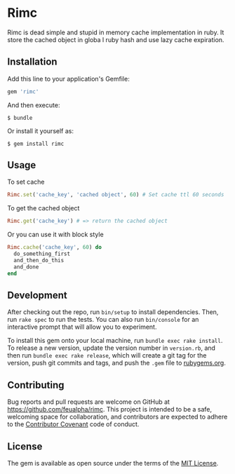 # Rimc

Rimc is dead simple and stupid in memory cache implementation in ruby. It store the cached object in globa  l ruby hash and use lazy cache expiration.

## Installation

Add this line to your application's Gemfile:

```ruby
gem 'rimc'
```

And then execute:

    $ bundle

Or install it yourself as:

    $ gem install rimc

## Usage

To set cache

``` ruby
Rimc.set('cache_key', 'cached object', 60) # Set cache ttl 60 seconds
```

To get the cached object
``` ruby
Rimc.get('cache_key') # => return the cached object
```

Or you can use it with block style
```ruby
Rimc.cache('cache_key', 60) do
  do_something_first
  and_then_do_this
  and_done
end
```

## Development

After checking out the repo, run `bin/setup` to install dependencies. Then, run `rake spec` to run the tests. You can also run `bin/console` for an interactive prompt that will allow you to experiment.

To install this gem onto your local machine, run `bundle exec rake install`. To release a new version, update the version number in `version.rb`, and then run `bundle exec rake release`, which will create a git tag for the version, push git commits and tags, and push the `.gem` file to [rubygems.org](https://rubygems.org).

## Contributing

Bug reports and pull requests are welcome on GitHub at https://github.com/feualpha/rimc. This project is intended to be a safe, welcoming space for collaboration, and contributors are expected to adhere to the [Contributor Covenant](http://contributor-covenant.org) code of conduct.

## License

The gem is available as open source under the terms of the [MIT License](https://opensource.org/licenses/MIT).

